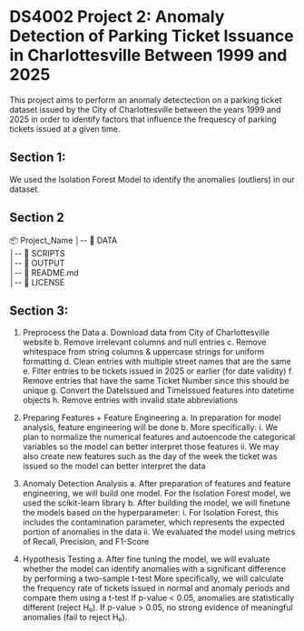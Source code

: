 # DS4002 Project 2: Anomaly Detection of Parking Ticket Issuance in Charlottesville Between 1999 and 2025

This project aims to perform an anomaly detectection on a parking ticket dataset issued by the City of Charlottesville between the years 1999 and 2025 in order to identify factors that influence the frequescy of parking tickets issued at a given time. 

## Section 1: 
We used the Isolation Forest Model to identify the anomalies (outliers) in our dataset.


## Section 2

📦 Project_Name
│-- 📂 DATA        
│-- 📂 SCRIPTS    
│-- 📂 OUTPUT      
│-- 📜 README.md    
│-- 📜 LICENSE      

## Section 3: 
1. Preprocess the Data
  a. Download data from City of Charlottesville website
  b. Remove irrelevant columns and null entries
  c. Remove whitespace from string columns & uppercase strings for uniform formatting
  d. Clean entries with multiple street names that are the same
  e. Filter entries to be tickets issued in 2025 or earlier (for date validity)
  f. Remove entries that have the same Ticket Number since this should be unique
  g. Convert the DateIssued and TimeIssued features into datetime objects
  h. Remove entries with invalid state abbreviations 

2. Preparing Features + Feature Engineering
  a. In preparation for model analysis, feature engineering will be done
  b. More specifically:
    i. We plan to normalize the numerical features and autoencode the categorical variables so the model can better interpret those features
    ii. We may also create new features such as the day of the week the ticket was issued so the model can better interpret the data
   
3. Anomaly Detection Analysis
  a. After preparation of features and feature engineering, we will build one model. For the Isolation Forest model, we used the scikit-learn library
  b. After building the model, we will finetune the models based on the hyperparameter:
    i. For Isolation Forest, this includes the contamination parameter, which represents the expected portion of anomalies in the data
    ii. We evaluated the model using metrics of Recall, Precision, and F1-Score
   
4. Hypothesis Testing
  a. After fine tuning the model, we will evaluate whether the model can identify anomalies with a significant difference by performing a two-sample t-test
  More specifically, we will calculate the frequency rate of tickets issued in normal and anomaly periods and compare them using a t-test
  If p-value < 0.05, anomalies are statistically different (reject H₀).
  If p-value > 0.05, no strong evidence of meaningful anomalies (fail to reject H₀).

